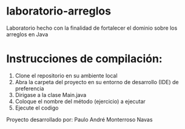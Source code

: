 # laboratorio-arreglos

Laboratorio hecho con la finalidad de fortalecer el dominio sobre los arreglos en Java

# Instrucciones de compilación:

1. Clone el repositorio en su ambiente local
2. Abra la carpeta del proyecto en su entorno de desarrollo (IDE) de preferencia
3. Dirigase a la clase Main.java
4. Coloque el nombre del método (ejercicio) a ejecutar
5. Ejecute el codigo

Proyecto desarrollado por: Paulo André Monterroso Navas
